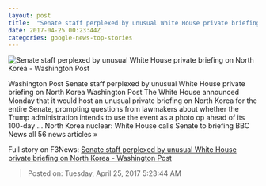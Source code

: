 ```yaml
---
layout: post
title:  "Senate staff perplexed by unusual White House private briefing on North Korea - Washington Post"
date: 2017-04-25 00:23:44Z
categories: google-news-top-stories
---
```


![Senate staff perplexed by unusual White House private briefing on North Korea - Washington Post](https://images.washingtonpost.com/?url=http://img.washingtonpost.com/blogs/post-politics/files/2017/03/Trump_Jackson_95814-a3b1a_image_982w.jpg&w=1484&op=resize&opt=1&filter=antialias)

Washington Post Senate staff perplexed by unusual White House private briefing on North Korea Washington Post The White House announced Monday that it would host an unusual private briefing on North Korea for the entire Senate, prompting questions from lawmakers about whether the Trump administration intends to use the event as a photo op ahead of its 100-day ... North Korea nuclear: White House calls Senate to briefing BBC News all 56 news articles »


Full story on F3News: [Senate staff perplexed by unusual White House private briefing on North Korea - Washington Post](http://www.f3nws.com/n/KxSRbD)

> Posted on: Tuesday, April 25, 2017 5:23:44 AM

